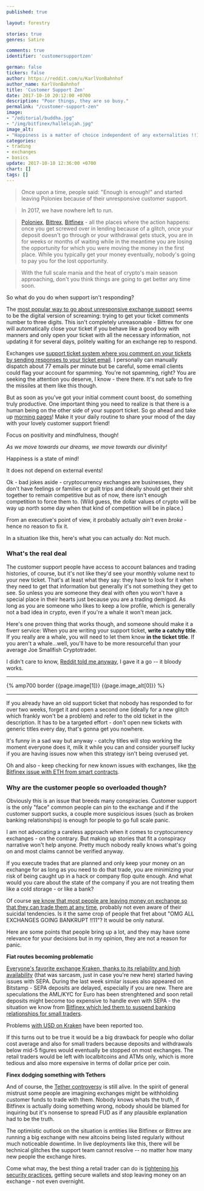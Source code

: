 ```yaml
---
published: true

layout: forestry

stories: true
genres: Satire

comments: true
identifier: 'customersupportzen'

german: false
tickers: false
author: https://reddit.com/u/KarlVonBahnhof
author_name: KarlVonBahnhof
title: 'Customer Support Zen'
date: 2017-10-10 20:12:00 +0700
description: "Poor things, they are so busy."
permalink: "/customer-support-zen"
image:
- "/editorial/buddha.jpg"
- "/img/bitfinex/hallelujah.jpg"
image_alt:
- "Happiness is a matter of choice independent of any externalities !!1"
categories:
- trading
- exchanges
- basics
update: 2017-10-10 12:36:00 +0700
chart: []
tags: []
---
```


> Once upon a time, people said: "Enough is enough!" and started leaving Poloniex because of their unresponsive customer support.

> In 2017, we have nowhere left to run.

> [Poloniex](https://poloniex.com), [Bittrex](https://bittrex.com), [Bitfinex](https://www.bitfinex.com/?refcode=5egV78YtlC) - all the places where the action happens: once you get screwed over in lending because of a glitch, once your deposit doesn't go through or your withdrawal gets stuck, you are in for weeks or months of waiting while in the meantime you are losing the opportunity for which you were moving the money in the first place. While you typically get your money eventually, nobody's going to pay you for the lost opportunity.

> With the full scale mania and the heat of crypto's main season approaching, don't you think things are going to get better any time soon.


So what do you do when support isn't responding?

The [most popular way to go about unresponsive exchange support](https://www.reddit.com/r/BitcoinBeginners/comments/6icivu/how_to_get_poloniex_to_respond_to_tickets/) seems to be the digital version of screaming: trying to get your ticket comments number to three digits. This isn't completely unreasonable - Bittrex for one will automatically close your ticket if you behave like a good boy with manners and only open your ticket with all the necessary information, not updating it for several days, politely waiting for an exchange rep to respond.

Exchanges use [support ticket system where you comment on your tickets by sending responses to your ticket email](https://medium.freecodecamp.org/how-i-hacked-hundreds-of-companies-through-their-helpdesk-b7680ddc2d4c). I personally can manually dispatch about 77 emails per minute but be careful, some email clients could flag your account for spamming. You're not spamming, right? You are seeking the attention you deserve, I know - there there. It's not safe to fire the missiles at them like this though.  

But as soon as you've got your initial comment count boost, do something truly productive. One important thing you need to realize is that there is a human being on the other side of your support ticket. So go ahead and take up [morning pages](https://www.theguardian.com/lifeandstyle/2014/oct/03/morning-pages-change-your-life-oliver-burkeman)! Make it your daily routine to share your mood of the day with your lovely customer support friend!

Focus on positivity and mindfulness, though!

*As we move towards our dreams, we move towards our divinity!*

Happiness is a state of mind!

It does not depend on external events!

Ok - bad jokes aside - cryptocurrency exchanges are businesses, they don't have feelings or families or guilt trips and ideally should get their shit together to remain competitive but as of now, there isn't enough competition to force them to. (Wild guess, the dollar values of crypto will be way up north some day when that kind of competition will be in place.)

From an executive's point of view, it probably actually *ain't* even *broke* - hence no reason to fix it.

In a situation like this, here's what you can actually do: Not much.

### What's the real deal

The customer support people have access to account balances and trading histories, of course, but it's not like they'd see your monthly volume next to your new ticket. That's at least what they say: they have to look for it when they need to get that information but generally it's not something they get to see. So unless you are someone they deal with often you won't have a special place in their hearts just because you are a trading demigod. As long as you are someone who likes to keep a low profile, which is generally not a bad idea in crypto, even if you're a whale it won't mean jack.

Here's one proven thing that works though, and someone should make it a fiverr service: When you are writing your support ticket, **write a catchy title**. If you really are a whale, you will need to let them know **in the ticket title**. If you aren't a whale...well, you'll have to be more resourceful than your average Joe Smallfish Cryptotrader.

I didn't care to know, [Reddit told me anyway](https://www.reddit.com/r/bitfinex/comments/6z1am0/disappearing_eth_deposits_from_smart_contracts_eg/dmsagvi/), I gave it a go -- it bloody works.

<hr>

{% amp700 border {{page.image[1]}} {{page.image_alt[0]}} %}

<hr>

If you already have an old support ticket that nobody has responded to for over two weeks, forget it and open a second one (ideally for a new glitch which frankly won't be a problem) and refer to the old ticket in the description. It has to be a targeted effort - don't open new tickets with generic titles every day, that's gonna get you nowhere.

It's funny in a sad way but anyway - catchy titles will stop working the moment everyone does it, milk it while you can and consider yourself lucky if you are having issues now when this strategy isn't being overused yet.

Oh and also - keep checking for new known issues with exchanges, like [the Bitfinex issue with ETH from smart contracts](https://www.altcointrading.net/bitifinex-eats-your-eth).

### Why are the customer people so overloaded though?

Obviously this is an issue that breeds many conspiracies. Customer support is the only "face" common people can pin to the exchange and if the customer support sucks, a couple more suspicious issues (such as broken banking relationships) is enough for people to go full scale panic.

I am not advocating a careless approach when it comes to cryptocurrency exchanges - on the contrary. But making up stories that fit a conspiracy narrative won't help anyone. Pretty much nobody really knows what's going on and most claims cannot be verified anyway.

If you execute trades that are planned and only keep your money on an exchange for as long as you need to do that trade, you are minimizing your risk of being caught up in a hack or company flop quite enough. And what would you care about the state of the company if you are not treating them like a cold storage - or like a bank?

Of course [we know that most people are leaving money on exchange so that they can trade them at any time](https://www.reddit.com/r/AltcoinTrader/comments/6yedat/strawpoll_do_you_keep_money_on_an_exchange/), probably not even aware of their suicidal tendencies. Is it the same crop of people that fret about "OMG ALL EXCHANGES GOING BANKRUPT !!11"? It would be only natural.

Here are some points that people bring up a lot, and they may have some relevance for your decisions but in my opinion, they are not a reason for panic.

**Fiat routes becoming problematic**

[Everyone's favorite exchange Kraken, thanks to its reliability and high availability](https://www.reddit.com/r/BitcoinMarkets/comments/72jvqi/help_me_leave_kraken_i_have_had_enough_of_their/) (that was sarcasm, just in case you're new here) started having issues with SEPA. During the last week similar issues also appeared on Bitstamp - SEPA deposits are delayed, especially if you are new. There are speculations the AML/KYC for Euro has been strenghtened and soon retail deposits might become too expensive to handle even with SEPA - the situation we know from [Bitfinex which led them to suspend banking relationships for small traders](https://www.altcointrading.net/bitfinex-banking).

Problems [with USD on Kraken](https://www.reddit.com/r/Bitcoin/comments/72j7ur/kraken_no_longer_allowing_usd_withdraw_for_usa/) have been reported too.

If this turns out to be true it would be a big drawback for people who dollar cost average and also for small traders because deposits and withdrawals below mid-5 figures would eventually be stopped on most exchanges. The retail traders would be left with localbitcoins and ATMs only, which is more tedious and also more expensive in terms of dollar price per coin.

**Finex dodging something with Tethers**

And of course, the [Tether controversy](https://www.reddit.com/r/Bitcoin/comments/6ypy58/the_truth_about_bitfinex_and_tether/) is still alive. In the spirit of general mistrust some people are imagining exchanges might be withholding customer funds to trade with them. Nobody knows whats the truth, if Bitfinex is actually doing something wrong, nobody should be blamed for inquiring but it's nonsense to spread FUD as if any plausible explanation had to be the truth.

The optimistic outlook on the situation is entities like Bitfinex or Bittrex are running a big exchange with new altcoins being listed regularly without much noticeable downtime. In live deployments like this, there will be technical glitches the support team cannot resolve -- no matter how many new people the exchange hires.

Come what may, the best thing a retail trader can do is [tightening his security practices](https://www.altcointrading.net/security/), getting secure wallets and stop leaving money on an exchange - not even overnight.
